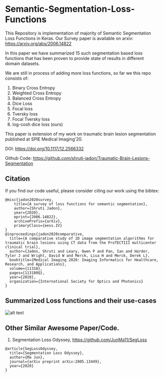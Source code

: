 # Semantic-Segmentation-Loss-Functions
This Repository is implementation of majority of Semantic Segmentation Loss Functions in Keras. Our Survey paper is available on arxiv: https://arxiv.org/abs/2006.14822

In this paper we have summarized 15 such segmentation based loss functions that has been proven to provide state of results in different domain datasets.

We are still in process of adding more loss functions, so far we this repo consists of:
1. Binary Cross Entropy
2. Weighted Cross Entropy
3. Balanced Cross Entropy
4. Dice Loss
5. Focal loss
6. Tversky loss
7. Focal Tversky loss
8. log-cosh dice loss (ours)

This paper is extension of my work on traumatic brain lesion segmentation published at SPIE Medical Imaging'20.

DOI: https://doi.org/10.1117/12.2566332

Github Code: https://github.com/shruti-jadon/Traumatic-Brain-Lesions-Segmentation

## Citation
If you find our code useful, please consider citing our work using the bibtex:
```
@misc{jadon2020survey,
    title={A survey of loss functions for semantic segmentation},
    author={Shruti Jadon},
    year={2020},
    eprint={2006.14822},
    archivePrefix={arXiv},
    primaryClass={eess.IV}
}
@inproceedings{jadon2020comparative,
  title={A comparative study of 2D image segmentation algorithms for traumatic brain lesions using CT data from the ProTECTIII multicenter clinical trial},
  author={Jadon, Shruti and Leary, Owen P and Pan, Ian and Harder, Tyler J and Wright, David W and Merck, Lisa H and Merck, Derek L},
  booktitle={Medical Imaging 2020: Imaging Informatics for Healthcare, Research, and Applications},
  volume={11318},
  pages={113180Q},
  year={2020},
  organization={International Society for Optics and Photonics}
}
```
## Summarized Loss functions and their use-cases
![alt text](https://github.com/shruti-jadon/Semantic-Segmentation-Loss-Functions/blob/master/summary.png)


## Other Similar Awesome Paper/Code. 
1. Segmentation Loss Odyssey, https://github.com/JunMa11/SegLoss
```
@article{SegLossOdyssey,
  title={Segmentation Loss Odyssey},
  author={Ma Jun},
  journal={arXiv preprint arXiv:2005.13449},
  year={2020}
}
```
